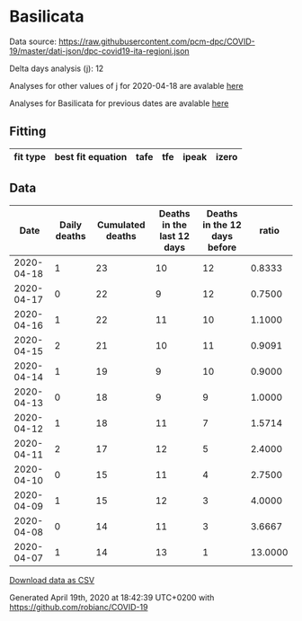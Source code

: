 # Basilicata

Data source: https://raw.githubusercontent.com/pcm-dpc/COVID-19/master/dati-json/dpc-covid19-ita-regioni.json

Delta days analysis (j): 12

Analyses for other values of j for 2020-04-18 are avalable [here](../2020-04-18/README.md)

Analyses for Basilicata for previous dates are avalable [here](../README.md)

## Fitting 
|fit type|best fit equation|tafe|tfe|ipeak|izero|
|-------|-----|--------|------|---|---|

## Data
|Date|Daily deaths|Cumulated deaths|Deaths in the last 12 days|Deaths in the 12 days before|ratio|
|----|----------|-----------|-------|--------------------|-----|
|2020-04-18|1|23|10|12|0.8333|
|2020-04-17|0|22|9|12|0.7500|
|2020-04-16|1|22|11|10|1.1000|
|2020-04-15|2|21|10|11|0.9091|
|2020-04-14|1|19|9|10|0.9000|
|2020-04-13|0|18|9|9|1.0000|
|2020-04-12|1|18|11|7|1.5714|
|2020-04-11|2|17|12|5|2.4000|
|2020-04-10|0|15|11|4|2.7500|
|2020-04-09|1|15|12|3|4.0000|
|2020-04-08|0|14|11|3|3.6667|
|2020-04-07|1|14|13|1|13.0000|

[Download data as CSV](COVID-19_basilicata_j12_2020-04-18.csv)

Generated April 19th, 2020 at 18:42:39 UTC+0200 with https://github.com/robianc/COVID-19
